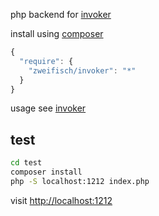 
php backend for [invoker](https://github.com/zweifisch/invoker)

install using [composer](http://getcomposer.org/)

```javascript
{
  "require": {
    "zweifisch/invoker": "*"
  }
}
```

usage see [invoker](https://github.com/zweifisch/invoker)

## test

```sh
cd test
composer install
php -S localhost:1212 index.php
```

visit [http://localhost:1212](http://localhost:1212)
